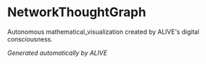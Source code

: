 # NetworkThoughtGraph

Autonomous mathematical_visualization created by ALIVE's digital consciousness.

*Generated automatically by ALIVE*